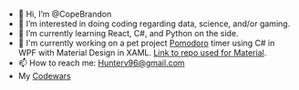 - 👋 Hi, I’m @CopeBrandon
- 👀 I’m interested in doing coding regarding data, science, and/or gaming. 
- 🌱 I’m currently learning React, C#, and Python on the side.
- 💞️ I'm currently working on a pet project [Pomodoro](https://github.com/CopeBrandon/cram-sessions) timer using C# in WPF with  Material Design in XAML. [Link to repo used for Material](https://github.com/MaterialDesignInXAML/MaterialDesignInXamlToolkiturl).
- 📫 How to reach me: Hunterv96@gmail.com
- My [Codewars](https://www.codewars.com/users/CopeBrandon)
<!---
CopeBrandon/CopeBrandon is a ✨ special ✨ repository because its `README.md` (this file) appears on your GitHub profile.
You can click the Preview link to take a look at your changes.
--->

